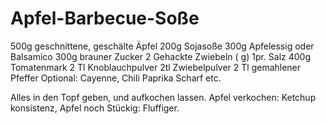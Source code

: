 # Apfel-Barbecue-Soße
500g geschnittene, geschälte Äpfel
200g Sojasoße
300g Apfelessig oder Balsamico
300g brauner Zucker
2 Gehackte Zwiebeln (                         g)
1pr. Salz
400g Tomatenmark
2 Tl Knoblauchpulver
2tl Zwiebelpulver
2 Tl  gemahlener Pfeffer
Optional: Cayenne, Chili Paprika Scharf etc.

Alles in den Topf geben, und aufkochen lassen.
Apfel verkochen: Ketchup konsistenz, Apfel noch Stückig: Fluffiger.